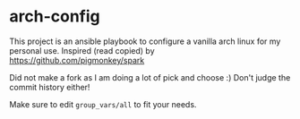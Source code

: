# arch-config

This project is an ansible playbook to configure a vanilla arch linux for my personal use. Inspired (read copied) by <https://github.com/pigmonkey/spark>

Did not make a fork as I am doing a lot of pick and choose :) Don't judge the commit history either!

Make sure to edit `group_vars/all` to fit your needs.
